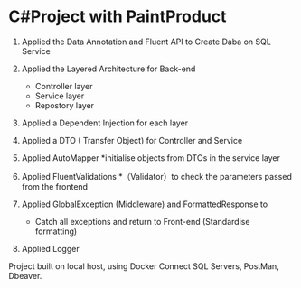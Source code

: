 
# C#Project with PaintProduct 

1. Applied the Data Annotation and Fluent API to Create Daba on SQL Service 
2. Applied the  Layered Architecture for Back-end 
   * Controller layer
   * Service    layer
   * Repostory  layer
   
3. Applied a Dependent Injection for each layer
4. Applied a  DTO ( Transfer Object) for Controller and Service
4. Applied AutoMapper 
   *initialise objects from DTOs in the service layer
5. Applied FluentValidations 
   *（Validator）to check the parameters passed from the frontend
6. Applied GlobalException (Middleware) and  FormattedResponse to
   * Catch all exceptions and return to Front-end (Standardise formatting)
7. Applied Logger 

Project built on local host, using Docker Connect SQL Servers, PostMan, Dbeaver.
